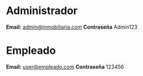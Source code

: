 # Administrador
**Email:**
admin@inmobiliaria.com
**Contraseña**
Admin123

# Empleado
**Email:**
user@empleado.com
**Contraseña**
123456
